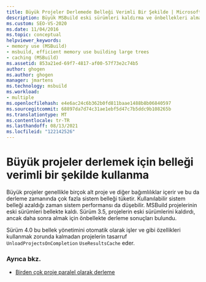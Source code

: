 ```yaml
---
title: Büyük Projeler Derlemede Belleği Verimli Bir Şekilde | Microsoft Docs
description: Büyük MSBuild eski sürümleri kaldırma ve önbellekleri alma gibi belleği otomatik olarak nasıl yöneteceklerini öğrenin.
ms.custom: SEO-VS-2020
ms.date: 11/04/2016
ms.topic: conceptual
helpviewer_keywords:
- memory use (MSBuild)
- msbuild, efficient memory use building large trees
- caching (MSBuild)
ms.assetid: 853a21ed-69f7-4817-af00-57f73e2c74b5
author: ghogen
ms.author: ghogen
manager: jmartens
ms.technology: msbuild
ms.workload:
- multiple
ms.openlocfilehash: e4e6ac24c6b362b0fd811baae1488b8b06840597
ms.sourcegitcommit: 68897da7d74c31ae1ebf5d47c7b5ddc9b108265b
ms.translationtype: MT
ms.contentlocale: tr-TR
ms.lasthandoff: 08/13/2021
ms.locfileid: "122142526"
---
```

# <a name="use-memory-efficiently-when-you-build-large-projects"></a>Büyük projeler derlemek için belleği verimli bir şekilde kullanma

Büyük projeler genellikle birçok alt proje ve diğer bağımlılıklar içerir ve bu da derleme zamanında çok fazla sistem belleği tüketir. Kullanılabilir sistem belleği azaldığı zaman sistem performansı da düşebilir. MSBuild projelerinin eski sürümleri bellekte kaldı. Sürüm 3.5, projelerin eski sürümlerini kaldırdı, ancak daha sonra almak için önbellekte derleme sonuçları bulundu.

 Sürüm 4.0 bu bellek yönetimini otomatik olarak işler ve gibi özellikleri kullanmak zorunda kalmadan projelerin tasarruf  `UnloadProjectsOnCompletion` `UseResultsCache` eder.

### <a name="see-also"></a>Ayrıca bkz.

- [Birden çok proje paralel olarak derleme](../msbuild/building-multiple-projects-in-parallel-with-msbuild.md)
